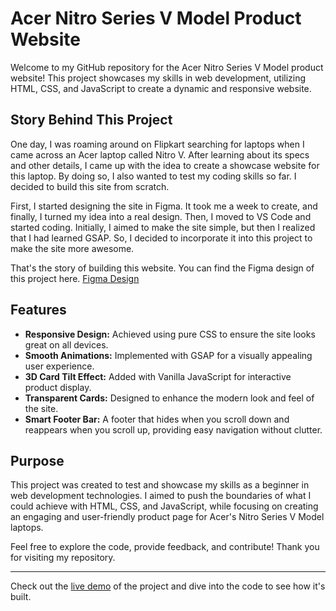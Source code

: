 # Acer Nitro Series V Model Product Website

Welcome to my GitHub repository for the Acer Nitro Series V Model product website! This project showcases my skills in web development, utilizing HTML, CSS, and JavaScript to create a dynamic and responsive website.

## Story Behind This Project

One day, I was roaming around on Flipkart searching for laptops when I came across an Acer laptop called Nitro V. After learning about its specs and other details, I came up with the idea to create a showcase website for this laptop. By doing so, I also wanted to test my coding skills so far. I decided to build this site from scratch.

First, I started designing the site in Figma. It took me a week to create, and finally, I turned my idea into a real design. Then, I moved to VS Code and started coding. Initially, I aimed to make the site simple, but then I realized that I had learned GSAP. So, I decided to incorporate it into this project to make the site more awesome.

That's the story of building this website. You can find the Figma design of this project here. [Figma Design](https://www.figma.com/design/kocCHB1ZzFRLUSsPhYHGBe/Acer-Nitro-V-Product-Website-By-Naseem?node-id=0-1&t=wGAdICbPqF3kcRxw-1) 
## Features
- **Responsive Design:** Achieved using pure CSS to ensure the site looks great on all devices.
- **Smooth Animations:** Implemented with GSAP for a visually appealing user experience.
- **3D Card Tilt Effect:** Added with Vanilla JavaScript for interactive product display.
- **Transparent Cards:** Designed to enhance the modern look and feel of the site.
- **Smart Footer Bar:** A footer that hides when you scroll down and reappears when you scroll up, providing easy navigation without clutter.

## Purpose
This project was created to test and showcase my skills as a beginner in web development technologies. I aimed to push the boundaries of what I could achieve with HTML, CSS, and JavaScript, while focusing on creating an engaging and user-friendly product page for Acer's Nitro Series V Model laptops.

Feel free to explore the code, provide feedback, and contribute! Thank you for visiting my repository.

---

Check out the [live demo](https://acer-laptop-site.vercel.app/) of the project and dive into the code to see how it's built.
